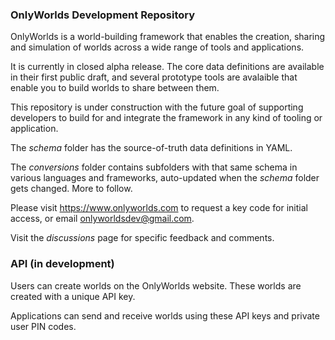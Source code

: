 ### OnlyWorlds Development Repository

OnlyWorlds is a world-building framework that enables the creation, sharing and simulation of worlds across a wide range of tools and applications.

It is currently in closed alpha release. The core data definitions are available in their first public draft, and several prototype tools are avalaible that enable you to build worlds to share between them.

This repository is under construction with the future goal of supporting developers to build for and integrate the framework in any kind of tooling or application.

The _schema_ folder has the source-of-truth data definitions in YAML.

The _conversions_ folder contains subfolders with that same schema in various languages and frameworks, auto-updated when the _schema_ folder gets changed. More to follow.

Please visit https://www.onlyworlds.com to request a key code for initial access, or email onlyworldsdev@gmail.com.

Visit the _discussions_ page for specific feedback and comments.


### API (in development)
 
Users can create worlds on the OnlyWorlds website. These worlds are created with a unique API key.

Applications can send and receive worlds using these API keys and private user PIN codes.




